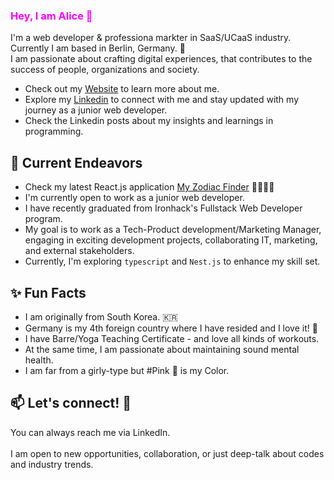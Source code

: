 ### <span style="color : fuchsia">Hey, I am Alice 👋</span> 

I'm a web developer & professiona markter in SaaS/UCaaS industry. Currently I am based in Berlin, Germany. 🐻 <br> I am passionate about crafting digital experiences,
that contributes to the success of people, organizations and society. 
<br> 
- Check out my [Website](https://www.virgoeun.tech/) to learn more about me.
- Explore my [Linkedin](https://www.linkedin.com/in/virgoeun/) to connect with me and stay updated with my journey as a junior web developer.
- Check the Linkedin posts about my insights and learnings in programming.
  
## 🔭 Current Endeavors 
- Check my latest React.js application [My Zodiac Finder](bit.ly/myzodiac-sign) 🐯🐍🐖🐴
- I'm currently open to work as a junior web developer.
- I have recently graduated from Ironhack's Fullstack Web Developer program.
- My goal is to work as a Tech-Product development/Marketing Manager, engaging in exciting development projects, collaborating IT, marketing, and external stakeholders.
- Currently, I'm exploring `typescript` and `Nest.js` to enhance my skill set. 
  
## ✨ Fun Facts
- I am originally from South Korea. 🇰🇷
- Germany is my 4th foreign country where I have resided and I love it! 🥨 
- I have Barre/Yoga Teaching Certificate - and love all kinds of workouts.
- At the same time, I am passionate about maintaining sound mental health. 
- I am far from a girly-type but #Pink 💝 is my Color.

## 📫 Let's connect! 💫
You can always reach me via LinkedIn.
<br> <br>
I am open to new opportunities, collaboration, or just deep-talk about codes and industry trends. 
<br>



<!--
**virgoeun/virgoeun** is a ✨ _special_ ✨ repository because its `README.md` (this file) appears on your GitHub profile.

Here are some ideas to get you started:

- 🔭 I’m currently working on ...
- 🌱 I’m currently learning ...
- 👯 I’m looking to collaborate on ...
- 🤔 I’m looking for help with ...
- 💬 Ask me about ...
- 📫 How to reach me: ...
- 😄 Pronouns: ...
- ⚡ Fun fact: ...

> Text that is a quote
-->
